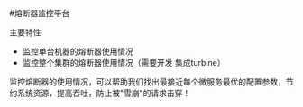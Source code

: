 #熔断器监控平台

主要特性
* 监控单台机器的熔断器使用情况
* 监控整个集群的熔断器使用情况（需要开发 集成turbine）



 监控熔断器的使用情况，可以帮助我们找出最接近每个微服务最优的配置参数，节约系统资源，提高吞吐，防止被"雪崩"的请求击穿！